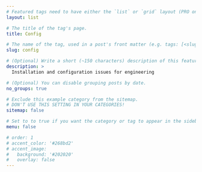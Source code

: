 ```yaml
---
# Featured tags need to have either the `list` or `grid` layout (PRO only).
layout: list

# The title of the tag's page.
title: Config

# The name of the tag, used in a post's front matter (e.g. tags: [<slug>]).
slug: config

# (Optional) Write a short (~150 characters) description of this featured tag.
description: >
  Installation and configuration issues for engineering

# (Optional) You can disable grouping posts by date.
no_groups: true

# Exclude this example category from the sitemap.
# DON'T USE THIS SETTING IN YOUR CATEGORIES!
sitemap: false

# Set to to true if you want the category or tag to appear in the sidebar
menu: false

# order: 1
# accent_color: '#268bd2'
# accent_image:  
#   background: '#202020'
#   overlay: false
---
```

